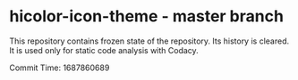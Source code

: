 # hicolor-icon-theme - master branch

This repository contains frozen state of the repository.
Its history is cleared. It is used only for static code
analysis with Codacy.

Commit Time: 1687860689